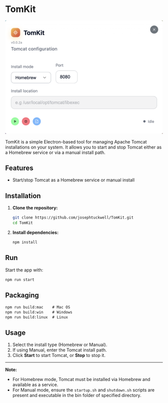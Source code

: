 # TomKit

![TomKit](app/public/TomKit.png)

TomKit is a simple Electron-based tool for managing Apache Tomcat installations on your system. It allows you to start and stop Tomcat either as a Homebrew service or via a manual install path.

## Features

- Start/stop Tomcat as a Homebrew service or manual install

## Installation

1. **Clone the repository:**
   ```sh
   git clone https://github.com/josephtuckwell/TomKit.git
   cd TomKit
   ```

2. **Install dependencies:**
   ```sh
   npm install
   ```

## Run

Start the app with:
```sh
npm run start
```

## Packaging

```
npm run build:mac    # Mac OS
npm run build:win    # Windows
npm run build:linux  # Linux
```

## Usage

1. Select the install type (Homebrew or Manual).
2. If using Manual, enter the Tomcat install path.
3. Click **Start** to start Tomcat, or **Stop** to stop it.

---

**Note:**  
- For Homebrew mode, Tomcat must be installed via Homebrew and available as a service.
- For Manual mode, ensure the `startup.sh` and `shutdown.sh` scripts are present and executable in the bin folder of specified directory.